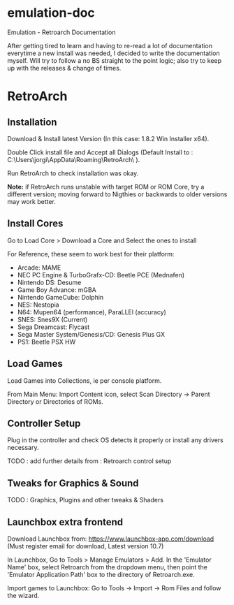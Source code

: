 # emulation-doc
Emulation - Retroarch Documentation

After getting tired to learn and having to re-read a lot of documentation everytime a new install was needed, I decided to write the documentation myself. Will try to follow a no BS straight to the point logic; also try to keep up with the releases & change of times.

# RetroArch

## Installation

Download & Install latest Version (In this case: 1.8.2 Win Installer x64).

Double Click install file and Accept all Dialogs (Default Install to : C:\Users\jorgi\AppData\Roaming\RetroArch\ ).

Run RetroArch to check installation was okay.

__Note:__ if RetroArch runs unstable with target ROM or ROM Core, try a different version; moving forward to Nigthies or backwards to older versions may work better.

## Install Cores

Go to Load Core > Download a Core and Select the ones to install

For Reference, these seem to work best for their platform:

- Arcade: MAME
- NEC PC Engine & TurboGrafx-CD: Beetle PCE (Mednafen)
- Nintendo DS: Desume
- Game Boy Advance: mGBA
- Nintendo GameCube: Dolphin
- NES: Nestopia
- N64: Mupen64 (performance), ParaLLEl (accuracy)
- SNES: Snes9X (Current)
- Sega Dreamcast: Flycast
- Sega Master System/Genesis/CD: Genesis Plus GX
- PS1: Beetle PSX HW

## Load Games

Load Games into Collections, ie per console platform.

From Main Menu: Import Content icon, select Scan Directory -> Parent Directory or Directories of ROMs.


## Controller Setup

Plug in the controller and check OS detects it properly or install any drivers necessary.

TODO : add further details from : Retroarch control setup

## Tweaks for Graphics & Sound

TODO : Graphics, Plugins and other tweaks & Shaders

## Launchbox extra frontend

Download Launchbox from: <https://www.launchbox-app.com/download> (Must register email for download, Latest version 10.7)

In Launchbox, Go to Tools > Manage Emulators > Add. In the 'Emulator Name' box, select Retroarch from the dropdown menu, then point the 'Emulator Application Path' box to the directory of Retroarch.exe.

Import games to Launchbox: Go to Tools -> Import -> Rom Files and follow the wizard.
